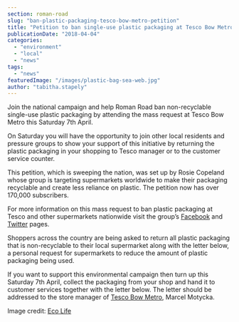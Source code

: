 ```yaml
---
section: roman-road
slug: "ban-plastic-packaging-tesco-bow-metro-petition"
title: "Petition to ban single-use plastic packaging at Tesco Bow Metro"
publicationDate: "2018-04-04"
categories: 
  - "environment"
  - "local"
  - "news"
tags: 
  - "news"
featuredImage: "/images/plastic-bag-sea-web.jpg"
author: "tabitha.stapely"
---
```


Join the national campaign and help Roman Road ban non-recyclable single-use plastic packaging by attending the mass request at Tesco Bow Metro this Saturday 7th April.

On Saturday you will have the opportunity to join other local residents and pressure groups to show your support of this initiative by returning the plastic packaging in your shopping to Tesco manager or to the customer service counter.

This petition, which is sweeping the nation, was set up by Rosie Copeland whose group is targeting supermarkets worldwide to make their packaging recyclable and create less reliance on plastic. The petition now has over 170,000 subscribers.

For more information on this mass request to ban plastic packaging at Tesco and other supermarkets nationwide visit the group’s [Facebook](https://www.facebook.com/groups/2048096308760386/) and [Twitter](https://twitter.com/notourplasticp1) pages.

Shoppers across the country are being asked to return all plastic packaging that is non-recyclable to their local supermarket along with the letter below, a personal request for supermarkets to reduce the amount of plastic packaging being used.

If you want to support this environmental campaign then turn up this Saturday 7th April, collect the packaging from your shop and hand it to customer services together with the letter below. The letter should be addressed to the store manager of [Tesco Bow Metro](https://romanroadlondon.com/noticeable-absence-tesco-roman-road/), Marcel Motycka.

Image credit: [Eco Life](https://www.ecolife.zone/reducing-single-use-plastics/)
